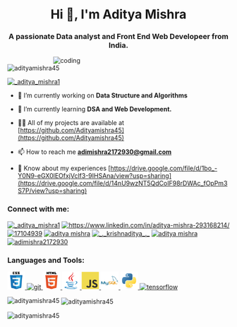 
<h1 align="center">Hi 👋, I'm Aditya Mishra</h1>
<h3 align="center">A passionate Data analyst and Front End Web Developeer from India.</h3>
<img align = "right" alt ="coding" width ="400" src ="https://user-images.githubusercontent.com/55389276/140866485-8fb1c876-9a8f-4d6a-98dc-08c4981eaf70.gif">

<p align="left"> <img src="https://komarev.com/ghpvc/?username=adityamishra45&label=Profile%20views&color=0e75b6&style=flat" alt="adityamishra45" /> </p>

<p align="left"> <a href="https://twitter.com/_aditya_mishra1" target="blank"><img src="https://img.shields.io/twitter/follow/_aditya_mishra1?logo=twitter&style=for-the-badge" alt="_aditya_mishra1" /></a> </p>

- 🔭 I’m currently working on **Data Structure and Algorithms**

- 🌱 I’m currently learning **DSA and Web Development.**

- 👨‍💻 All of my projects are available at [https://github.com/Adityamishra45](https://github.com/Adityamishra45)

- 📫 How to reach me **adimishra2172930@gmail.com**

- 📄 Know about my experiences [https://drive.google.com/file/d/1bo_-Y0N9-eGX0lEOfxjVclf3-9IHSAna/view?usp=sharing](https://drive.google.com/file/d/14nU9wzNT5QdCoIF98rDWAc_fOpPm3S7P/view?usp=sharing)

<h3 align="left">Connect with me:</h3>
<p align="left">
<a href="https://twitter.com/_aditya_mishra1" target="blank"><img align="center" src="https://raw.githubusercontent.com/rahuldkjain/github-profile-readme-generator/master/src/images/icons/Social/twitter.svg" alt="_aditya_mishra1" height="30" width="40" /></a>
<a href="https://linkedin.com/in/aditya-mishra-293168214/" target="blank"><img align="center" src="https://raw.githubusercontent.com/rahuldkjain/github-profile-readme-generator/master/src/images/icons/Social/linked-in-alt.svg" alt="https://www.linkedin.com/in/aditya-mishra-293168214/" height="30" width="40" /></a>
<a href="https://stackoverflow.com/users/17104939" target="blank"><img align="center" src="https://raw.githubusercontent.com/rahuldkjain/github-profile-readme-generator/master/src/images/icons/Social/stack-overflow.svg" alt="17104939" height="30" width="40" /></a>
<a href="https://fb.com/aditya mishra" target="blank"><img align="center" src="https://raw.githubusercontent.com/rahuldkjain/github-profile-readme-generator/master/src/images/icons/Social/facebook.svg" alt="aditya mishra" height="30" width="40" /></a>
<a href="https://instagram.com/_._krishnaditya_._" target="blank"><img align="center" src="https://raw.githubusercontent.com/rahuldkjain/github-profile-readme-generator/master/src/images/icons/Social/instagram.svg" alt="_._krishnaditya_._" height="30" width="40" /></a>
<a href="https://dribbble.com/aditya mishra" target="blank"><img align="center" src="https://raw.githubusercontent.com/rahuldkjain/github-profile-readme-generator/master/src/images/icons/Social/dribbble.svg" alt="aditya mishra" height="30" width="40" /></a>
<a href="https://www.hackerrank.com/adimishra2172930" target="blank"><img align="center" src="https://raw.githubusercontent.com/rahuldkjain/github-profile-readme-generator/master/src/images/icons/Social/hackerrank.svg" alt="adimishra2172930" height="30" width="40" /></a>
</p>

<h3 align="left">Languages and Tools:</h3>
<p align="left"> <a href="https://www.w3schools.com/css/" target="_blank" rel="noreferrer"> <img src="https://raw.githubusercontent.com/devicons/devicon/master/icons/css3/css3-original-wordmark.svg" alt="css3" width="40" height="40"/> </a> <a href="https://git-scm.com/" target="_blank" rel="noreferrer"> <img src="https://www.vectorlogo.zone/logos/git-scm/git-scm-icon.svg" alt="git" width="40" height="40"/> </a> <a href="https://www.w3.org/html/" target="_blank" rel="noreferrer"> <img src="https://raw.githubusercontent.com/devicons/devicon/master/icons/html5/html5-original-wordmark.svg" alt="html5" width="40" height="40"/> </a> <a href="https://www.java.com" target="_blank" rel="noreferrer"> <img src="https://raw.githubusercontent.com/devicons/devicon/master/icons/java/java-original.svg" alt="java" width="40" height="40"/> </a> <a href="https://developer.mozilla.org/en-US/docs/Web/JavaScript" target="_blank" rel="noreferrer"> <img src="https://raw.githubusercontent.com/devicons/devicon/master/icons/javascript/javascript-original.svg" alt="javascript" width="40" height="40"/> </a> <a href="https://www.mysql.com/" target="_blank" rel="noreferrer"> <img src="https://raw.githubusercontent.com/devicons/devicon/master/icons/mysql/mysql-original-wordmark.svg" alt="mysql" width="40" height="40"/> </a> <a href="https://www.python.org" target="_blank" rel="noreferrer"> <img src="https://raw.githubusercontent.com/devicons/devicon/master/icons/python/python-original.svg" alt="python" width="40" height="40"/> </a> <a href="https://www.tensorflow.org" target="_blank" rel="noreferrer"> <img src="https://www.vectorlogo.zone/logos/tensorflow/tensorflow-icon.svg" alt="tensorflow" width="40" height="40"/> </a> </p>

<p><img align="left" src="https://github-readme-stats.vercel.app/api/top-langs?username=adityamishra45&show_icons=true&locale=en&layout=compact" alt="adityamishra45" /></p>

<p>&nbsp;<img align="center" src="https://github-readme-stats.vercel.app/api?username=adityamishra45&show_icons=true&locale=en" alt="adityamishra45" /></p>

<p><img align="center" src="https://github-readme-streak-stats.herokuapp.com/?user=adityamishra45&" alt="adityamishra45" /></p>
